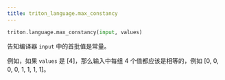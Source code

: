 ```yaml
---
title: triton_language.max_constancy
---
```


```python
triton.language.max_constancy(input, values)
```


告知编译器 `input` 中的首批值是常量。 


例如，如果 `values` 是 [4]，那么输入中每组 4 个值都应该是相等的，例如 [0, 0, 0, 0, 1, 1, 1, 1]。


